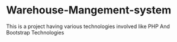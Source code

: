 # Warehouse-Mangement-system
This is a project having various technologies involved like PHP And Bootstrap Technologies

